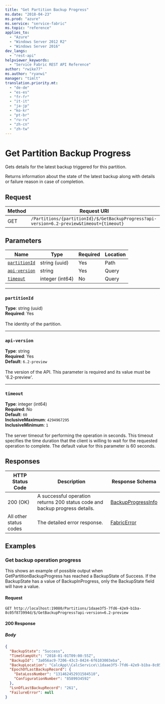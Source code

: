 ```yaml
---
title: "Get Partition Backup Progress"
ms.date: "2018-04-23"
ms.prod: "azure"
ms.service: "service-fabric"
ms.topic: "reference"
applies_to: 
  - "Azure"
  - "Windows Server 2012 R2"
  - "Windows Server 2016"
dev_langs: 
  - "rest-api"
helpviewer_keywords: 
  - "Service Fabric REST API Reference"
author: "rwike77"
ms.author: "ryanwi"
manager: "timlt"
translation.priority.mt: 
  - "de-de"
  - "es-es"
  - "fr-fr"
  - "it-it"
  - "ja-jp"
  - "ko-kr"
  - "pt-br"
  - "ru-ru"
  - "zh-cn"
  - "zh-tw"
---
```

# Get Partition Backup Progress
Gets details for the latest backup triggered for this partition.

Returns information about the state of the latest backup along with details or failure reason in case of completion.


## Request
| Method | Request URI |
| ------ | ----------- |
| GET | `/Partitions/{partitionId}/$/GetBackupProgress?api-version=6.2-preview&timeout={timeout}` |


## Parameters
| Name | Type | Required | Location |
| --- | --- | --- | --- |
| [`partitionId`](#partitionid) | string (uuid) | Yes | Path |
| [`api-version`](#api-version) | string | Yes | Query |
| [`timeout`](#timeout) | integer (int64) | No | Query |

____
### `partitionId`
__Type__: string (uuid) <br/>
__Required__: Yes<br/>
<br/>
The identity of the partition.

____
### `api-version`
__Type__: string <br/>
__Required__: Yes<br/>
__Default__: `6.2-preview` <br/>
<br/>
The version of the API. This parameter is required and its value must be '6.2-preview'.


____
### `timeout`
__Type__: integer (int64) <br/>
__Required__: No<br/>
__Default__: `60` <br/>
__InclusiveMaximum__: `4294967295` <br/>
__InclusiveMinimum__: `1` <br/>
<br/>
The server timeout for performing the operation in seconds. This timeout specifies the time duration that the client is willing to wait for the requested operation to complete. The default value for this parameter is 60 seconds.

## Responses

| HTTP Status Code | Description | Response Schema |
| --- | --- | --- |
| 200 (OK) | A successful operation returns 200 status code and backup progress details.<br/> | [BackupProgressInfo](sfclient-v62-model-backupprogressinfo.md) |
| All other status codes | The detailed error response.<br/> | [FabricError](sfclient-v62-model-fabricerror.md) |

## Examples

### Get backup operation progress

This shows an example of possible output when GetPartitionBackupProgress has reached a BackupState of Success.  If the BackupState has a value of BackupInProgress, only the BackupState field will have a value.

#### Request
```
GET http://localhost:19080/Partitions/1daae3f5-7fd6-42e9-b1ba-8c05f873994d/$/GetBackupProgress?api-version=6.2-preview
```

#### 200 Response
##### Body
```json
{
  "BackupState": "Success",
  "TimeStampUtc": "2018-01-01T09:00:55Z",
  "BackupId": "3a056ac9-7206-43c3-8424-6f6103003eba",
  "BackupLocation": "CalcApp\\CalcService\\1daae3f5-7fd6-42e9-b1ba-8c05f873994d\\2018-01-01 09.00.55.zip",
  "EpochOfLastBackupRecord": {
    "DataLossNumber": "131462452931584510",
    "ConfigurationNumber": "8589934592"
  },
  "LsnOfLastBackupRecord": "261",
  "FailureError": null
}
```

